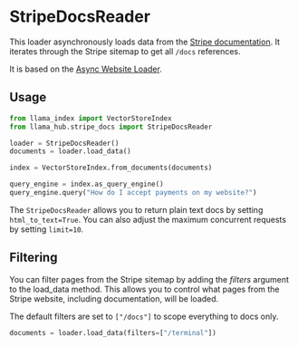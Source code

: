 # StripeDocsReader

This loader asynchronously loads data from the [Stripe documentation](https://stripe.com/docs). It iterates through the Stripe sitemap to get all `/docs` references.

It is based on the [Async Website Loader](https://llamahub.ai/l/web-async_web).

## Usage

```python
from llama_index import VectorStoreIndex
from llama_hub.stripe_docs import StripeDocsReader

loader = StripeDocsReader()
documents = loader.load_data()

index = VectorStoreIndex.from_documents(documents)

query_engine = index.as_query_engine()
query_engine.query("How do I accept payments on my website?")
```

The `StripeDocsReader` allows you to return plain text docs by setting `html_to_text=True`. You can also adjust the maximum concurrent requests by setting `limit=10`.

## Filtering

You can filter pages from the Stripe sitemap by adding the *filters* argument to the load_data method. This allows you to control what pages from the Stripe website, including documentation, will be loaded.

The default filters are set to `["/docs"]` to scope everything to docs only.

```python
documents = loader.load_data(filters=["/terminal"])
```
